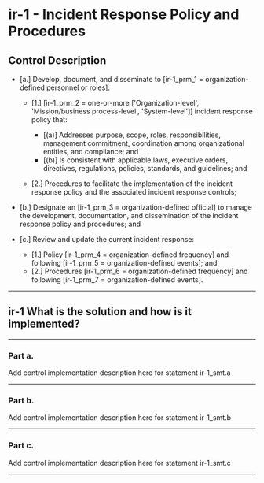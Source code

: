 # ir-1 - Incident Response Policy and Procedures

## Control Description

- \[a.\] Develop, document, and disseminate to \[ir-1_prm_1 = organization-defined personnel or roles\]:

  - \[1.\] \[ir-1_prm_2 = one-or-more \['Organization-level', 'Mission/business process-level', 'System-level'\]\] incident response policy that:

    - \[(a)\] Addresses purpose, scope, roles, responsibilities, management commitment, coordination among organizational entities, and compliance; and
    - \[(b)\] Is consistent with applicable laws, executive orders, directives, regulations, policies, standards, and guidelines; and

  - \[2.\] Procedures to facilitate the implementation of the incident response policy and the associated incident response controls;

- \[b.\] Designate an \[ir-1_prm_3 = organization-defined official\] to manage the development, documentation, and dissemination of the incident response policy and procedures; and

- \[c.\] Review and update the current incident response:

  - \[1.\] Policy \[ir-1_prm_4 = organization-defined frequency\] and following \[ir-1_prm_5 = organization-defined events\]; and
  - \[2.\] Procedures \[ir-1_prm_6 = organization-defined frequency\] and following \[ir-1_prm_7 = organization-defined events\].

______________________________________________________________________

## ir-1 What is the solution and how is it implemented?

______________________________________________________________________

### Part a.

Add control implementation description here for statement ir-1_smt.a

______________________________________________________________________

### Part b.

Add control implementation description here for statement ir-1_smt.b

______________________________________________________________________

### Part c.

Add control implementation description here for statement ir-1_smt.c

______________________________________________________________________
